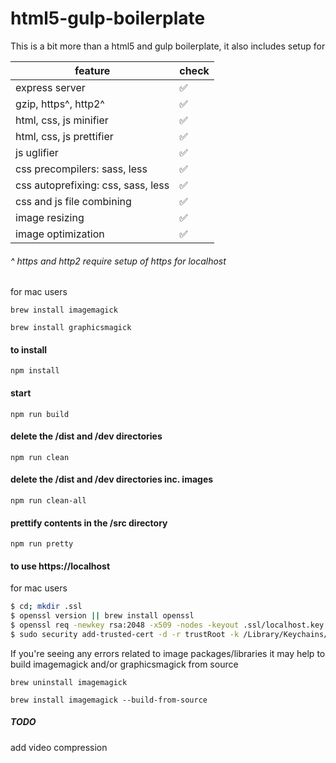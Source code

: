# html5-gulp-boilerplate

This is a bit more than a html5 and gulp boilerplate, it also includes setup for

|feature|check|
|--|--|
|express server|:white_check_mark:|
|gzip, https^, http2^|:white_check_mark:|
|html, css, js minifier|:white_check_mark:|
|html, css, js prettifier|:white_check_mark:|
|js uglifier|:white_check_mark:|
|css precompilers: sass, less|:white_check_mark:|
|css autoprefixing: css, sass, less|:white_check_mark:|
|css and js file combining|:white_check_mark:|
|image resizing|:white_check_mark:|
|image optimization|:white_check_mark:|

###### ^ https and http2 require setup of https for localhost

for mac users

`brew install imagemagick`

`brew install graphicsmagick`

#### to install
`npm install`

#### start
`npm run build`

#### delete the /dist and /dev directories
`npm run clean`

#### delete the /dist and /dev directories **inc. images**
`npm run clean-all`

#### prettify contents in the /src directory
`npm run pretty`





#### to use https://localhost

for mac users
```bash
$ cd; mkdir .ssl
$ openssl version || brew install openssl
$ openssl req -newkey rsa:2048 -x509 -nodes -keyout .ssl/localhost.key -new -out .ssl/localhost.crt -subj /CN=localhost -reqexts SAN -extensions SAN -config <(cat /System/Library/OpenSSL/openssl.cnf <(printf '[SAN]\nsubjectAltName=DNS:localhost')) -sha256 -days 3650
$ sudo security add-trusted-cert -d -r trustRoot -k /Library/Keychains/System.keychain .ssl/localhost.crt
```

If you're seeing any errors related to image packages/libraries it may help to build imagemagick and/or graphicsmagick from source

`brew uninstall imagemagick`

`brew install imagemagick --build-from-source`



##### TODO

add video compression